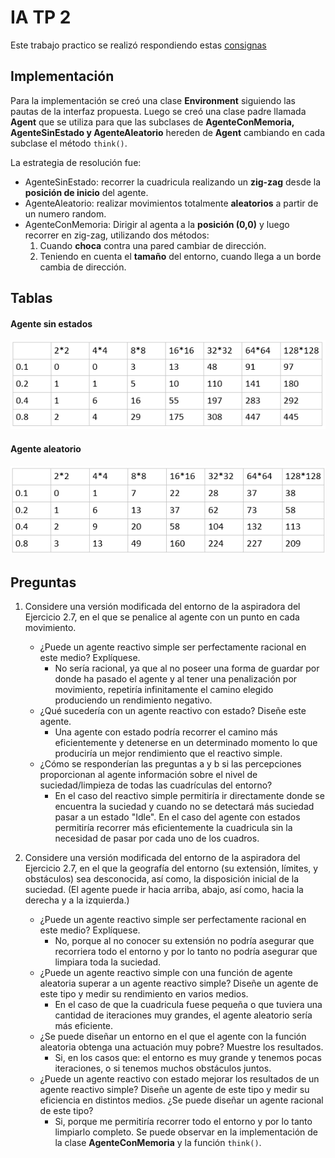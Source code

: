 # IA TP 2
Este trabajo practico se realizó respondiendo estas [consignas](https://docs.google.com/document/d/1eP3aCyTWuTCbYMwf3inNHd7AIIpYHyb_PEj-aXYc1xU/edit)

## Implementación 
Para la implementación se creó una clase **Environment** siguiendo las pautas de la interfaz propuesta. Luego se creó una clase padre llamada **Agent** que se utiliza para que las subclases de **AgenteConMemoria, AgenteSinEstado y AgenteAleatorio** hereden de **Agent** cambiando en cada subclase el método `think()`.

La estrategia de resolución fue:
- AgenteSinEstado: recorrer la cuadricula realizando un **zig-zag** desde la **posición de inicio** del agente. 
- AgenteAleatorio: realizar movimientos totalmente **aleatorios** a partir de un numero random.
- AgenteConMemoria: Dirigir al agenta a la **posición (0,0)** y luego recorrer en zig-zag, utilizando dos métodos:
  1. Cuando **choca** contra una pared cambiar de dirección.
  2. Teniendo en cuenta el **tamaño** del entorno, cuando llega a un borde cambia de dirección.

## Tablas
#### Agente sin estados
![](imSin.png)
#### Agente aleatorio
![](imAl.png)

## Preguntas

1. Considere una versión modificada del entorno de la aspiradora del Ejercicio 2.7, en el que se penalice al agente con un punto en cada movimiento.
    - ¿Puede un agente reactivo simple ser perfectamente racional en este medio? Explíquese. 
      - No sería racional, ya que al no poseer una forma de guardar por donde ha pasado el agente y al tener una penalización por movimiento, repetiría infinitamente el camino elegido produciendo un rendimiento negativo.  
    - ¿Qué sucedería con un agente reactivo con estado? Diseñe este agente.
      - Una agente con estado podría recorrer el camino más eficientemente y detenerse en un determinado momento lo que produciría un mejor rendimiento que el reactivo simple.     
    - ¿Cómo se responderían las preguntas a y b si las percepciones proporcionan al agente información sobre el nivel de suciedad/limpieza de todas las cuadrículas del entorno? 
      - En el caso del reactivo simple permitiría ir directamente donde se encuentra la suciedad y cuando no se detectará más suciedad pasar a un estado "Idle". En el caso del agente con estados permitiría recorrer más eficientemente la cuadricula sin la necesidad de pasar por cada uno de los cuadros.

2. Considere una versión modificada del entorno de la aspiradora del Ejercicio 2.7, en el que la geografía del entorno (su extensión, límites, y obstáculos) sea desconocida, así como, la disposición inicial de la suciedad. (El agente puede ir hacia arriba, abajo, así como, hacia la derecha y a la izquierda.) 
   - ¿Puede un agente reactivo simple ser perfectamente racional en este medio? Explíquese. 
     - No, porque al no conocer su extensión no podría asegurar que recorriera todo el entorno y por lo tanto no podría asegurar que limpiara toda la suciedad.
   - ¿Puede un agente reactivo simple con una función de agente aleatoria superar a un agente reactivo simple? Diseñe un agente de este tipo y medir su rendimiento en varios medios. 
       - En el caso de que la cuadricula fuese pequeña o que tuviera una cantidad de iteraciones muy grandes, el agente aleatorio sería más eficiente.
   - ¿Se puede diseñar un entorno en el que el agente con la función aleatoria obtenga una actuación muy pobre? Muestre los resultados.
       - Si, en los casos que: el entorno es muy grande y tenemos pocas iteraciones, o si tenemos muchos obstáculos juntos. 
   - ¿Puede un agente reactivo con estado mejorar los resultados de un agente reactivo simple? Diseñe un agente de este tipo y medir su eficiencia en distintos medios. ¿Se puede diseñar un agente racional de este tipo? 
       - Si, porque me permitiría recorrer todo el entorno y por lo tanto limpiarlo completo. Se puede observar en la implementación de la clase **AgenteConMemoria** y la función `think()`. 

